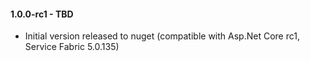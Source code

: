 #### 1.0.0-rc1 - TBD
* Initial version released to nuget (compatible with Asp.Net Core rc1, Service Fabric 5.0.135)
